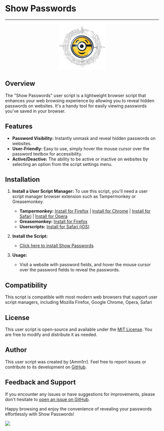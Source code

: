 # Show Passwords

<hr>

<div align="center">
  <img src="Show Passwords.icon.png" alt="Show Passwords" width="150">
</div>


## Overview

The "Show Passwords" user script is a lightweight browser script that enhances your web browsing experience by allowing you to reveal hidden passwords on websites. It's a handy tool for easily viewing passwords you've saved in your browser.

## Features

- **Password Visibility:** Instantly unmask and reveal hidden passwords on websites.
- **User-Friendly:** Easy to use, simply hover the mouse cursor over the password textbox for accessibility.
- **Active/Deactive:** The ability to be active or inactive on websites by selecting an option from the script settings menu.

## Installation

1. **Install a User Script Manager:** To use this script, you'll need a user script manager browser extension such as Tampermonkey or Greasemonkey.

   - **Tampermonkey:** [Install for Firefox](https://addons.mozilla.org/en-US/firefox/addon/tampermonkey/) | [Install for Chrome](https://chrome.google.com/webstore/detail/dhdgffkkebhmkfjojejmpbldmpobfkfo) | [Install for Safari](https://apps.apple.com/us/app/tampermonkey/id1482490089) | [Install for Opera](https://addons.opera.com/en-gb/extensions/details/tampermonkey-beta/)
   - **Greasemonkey:** [Install for Firefox](https://addons.mozilla.org/en-US/firefox/addon/greasemonkey/)
   - **Userscripts:** [Install for Safari (iOS)](https://apps.apple.com/us/app/userscripts/id1463298887)

2. **Install the Script:**

   - [Click here to install Show Passwords](Show%20Passwords/Show%20Passwords.user.js)

3. **Usage:**

   - Visit a website with password fields, and hover the mouse cursor over the password fields to reveal the passwords.

## Compatibility

This script is compatible with most modern web browsers that support user script managers, including Mozilla Firefox, Google Chrome, Opera, Safari

## License

This user script is open-source and available under the [MIT License](../../LICENSE). You are free to modify and distribute it as needed.

## Author

This user script was created by [Amm1rr]. Feel free to report issues or contribute to its development on [GitHub](https://github.com/amm1rr/Magic-Userscripts).

## Feedback and Support

If you encounter any issues or have suggestions for improvements, please don't hesitate to [open an issue on GitHub](https://github.com/amm1rr/Magic-Userscripts/issues).

Happy browsing and enjoy the convenience of revealing your passwords effortlessly with Show Passwords!

[![](https://visitcount.itsvg.in/api?id=amm1rr&label=V&color=0&icon=2&pretty=true)](https://github.com/Amm1rr/)

